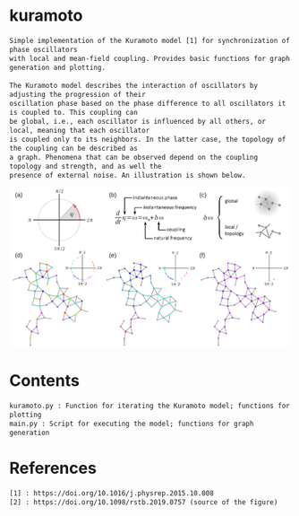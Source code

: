 # kuramoto
	Simple implementation of the Kuramoto model [1] for synchronization of phase oscillators 
	with local and mean-field coupling. Provides basic functions for graph generation and plotting.
	
	The Kuramoto model describes the interaction of oscillators by adjusting the progression of their 
	oscillation phase based on the phase difference to all oscillators it is coupled to. This coupling can 
	be global, i.e., each oscillator is influenced by all others, or local, meaning that each oscillator
	is coupled only to its neighbors. In the latter case, the topology of the coupling can be described as
	a graph. Phenomena that can be observed depend on the coupling topology and strength, and as well the
	presence of external noise. An illustration is shown below.
	
![alt text](https://github.com/adrianfessel/kuramoto/blob/master/expl_figure.png?raw=true)
	
# Contents
	kuramoto.py : Function for iterating the Kuramoto model; functions for plotting
	main.py : Script for executing the model; functions for graph generation

# References
	[1] : https://doi.org/10.1016/j.physrep.2015.10.008
	[2] : https://doi.org/10.1098/rstb.2019.0757 (source of the figure)

